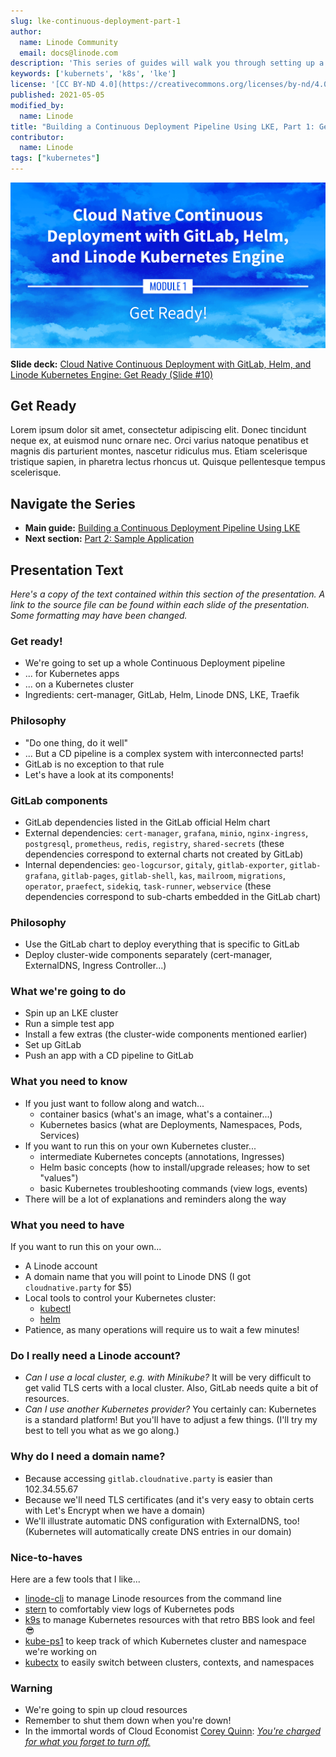 ```yaml
---
slug: lke-continuous-deployment-part-1
author:
  name: Linode Community
  email: docs@linode.com
description: 'This series of guides will walk you through setting up a continous deployment pipeline on LKE.'
keywords: ['kubernets', 'k8s', 'lke']
license: '[CC BY-ND 4.0](https://creativecommons.org/licenses/by-nd/4.0)'
published: 2021-05-05
modified_by:
  name: Linode
title: "Building a Continuous Deployment Pipeline Using LKE, Part 1: Get Ready"
contributor:
  name: Linode
tags: ["kubernetes"]
---
```


![Cloud Native Continuous Deployment with GitLab, Helm, and Linode Kubernetes Engine: Get Ready](cd-presentation-header-01-get-ready.png "Cloud Native Continuous Deployment with GitLab, Helm, and Linode Kubernetes Engine: Get Ready")

**Slide deck:** [Cloud Native Continuous Deployment with GitLab, Helm, and Linode Kubernetes Engine: Get Ready (Slide #10)](https://2021-03-lke.container.training/#10)

## Get Ready

Lorem ipsum dolor sit amet, consectetur adipiscing elit. Donec tincidunt neque ex, at euismod nunc ornare nec. Orci varius natoque penatibus et magnis dis parturient montes, nascetur ridiculus mus. Etiam scelerisque tristique sapien, in pharetra lectus rhoncus ut. Quisque pellentesque tempus scelerisque.

## Navigate the Series

- **Main guide:** [Building a Continuous Deployment Pipeline Using LKE](/docs/guides/lke-continuous-deployment-series)
- **Next section:** [Part 2: Sample Application](/docs/guides/lke-continuous-deployment-part-2)

## Presentation Text

*Here's a copy of the text contained within this section of the presentation. A link to the source file can be found within each slide of the presentation. Some formatting may have been changed.*

### Get ready!

- We're going to set up a whole Continuous Deployment pipeline
- ... for Kubernetes apps
- ... on a Kubernetes cluster
- Ingredients: cert-manager, GitLab, Helm, Linode DNS, LKE, Traefik

### Philosophy

- "Do one thing, do it well"
- ... But a CD pipeline is a complex system with interconnected parts!
- GitLab is no exception to that rule
- Let's have a look at its components!

### GitLab components

- GitLab dependencies listed in the GitLab official Helm chart
- External dependencies: `cert-manager`, `grafana`, `minio`, `nginx-ingress`, `postgresql`, `prometheus`, `redis`, `registry`, `shared-secrets` (these dependencies correspond to external charts not created by GitLab)
- Internal dependencies: `geo-logcursor`, `gitaly`, `gitlab-exporter`, `gitlab-grafana`, `gitlab-pages`, `gitlab-shell`, `kas`, `mailroom`, `migrations`, `operator`, `praefect`, `sidekiq`, `task-runner`, `webservice` (these dependencies correspond to sub-charts embedded in the GitLab chart)

### Philosophy

- Use the GitLab chart to deploy everything that is specific to GitLab
- Deploy cluster-wide components separately (cert-manager, ExternalDNS, Ingress Controller...)

### What we're going to do

- Spin up an LKE cluster
- Run a simple test app
- Install a few extras
        (the cluster-wide components mentioned earlier)
- Set up GitLab
- Push an app with a CD pipeline to GitLab

### What you need to know

- If you just want to follow along and watch...
  - container basics (what's an image, what's a container...)
  - Kubernetes basics (what are Deployments, Namespaces, Pods, Services)
- If you want to run this on your own Kubernetes cluster...
  - intermediate Kubernetes concepts (annotations, Ingresses)
  - Helm basic concepts (how to install/upgrade releases; how to set "values")
  - basic Kubernetes troubleshooting commands (view logs, events)
- There will be a lot of explanations and reminders along the way

### What you need to have

If you want to run this on your own...

- A Linode account
- A domain name that you will point to Linode DNS (I got `cloudnative.party` for $5)
- Local tools to control your Kubernetes cluster:
  - [kubectl](https://kubernetes.io/docs/tasks/tools/#kubectl)
  - [helm](https://helm.sh/docs/intro/install/)
- Patience, as many operations will require us to wait a few minutes!

### Do I really need a Linode account?

- *Can I use a local cluster, e.g. with Minikube?* It will be very difficult to get valid TLS certs with a local cluster. Also, GitLab needs quite a bit of resources.
- *Can I use another Kubernetes provider?* You certainly can: Kubernetes is a standard platform! But you'll have to adjust a few things. (I'll try my best to tell you what as we go along.)

### Why do I need a domain name?

- Because accessing `gitlab.cloudnative.party` is easier than 102.34.55.67
- Because we'll need TLS certificates (and it's very easy to obtain certs with Let's Encrypt when we have a domain)
- We'll illustrate automatic DNS configuration with ExternalDNS, too! (Kubernetes will automatically create DNS entries in our domain)

### Nice-to-haves

Here are a few tools that I like...
- [linode-cli](https://github.com/linode/linode-cli#installation) to manage Linode resources from the command line
- [stern](https://github.com/stern/stern) to comfortably view logs of Kubernetes pods
- [k9s](https://k9scli.io/topics/install/) to manage Kubernetes resources with that retro BBS look and feel 😎
- [kube-ps1](https://github.com/jonmosco/kube-ps1) to keep track of which Kubernetes cluster and namespace we're working on
- [kubectx](https://github.com/ahmetb/kubectx) to easily switch between clusters, contexts, and namespaces

### Warning

- We're going to spin up cloud resources
- Remember to shut them down when you're down!
- In the immortal words of Cloud Economist [Corey Quinn](https://twitter.com/QuinnyPig): *[You're charged for what you forget to turn off.](https://www.theregister.com/2020/09/03/cloud_control_costs/)*